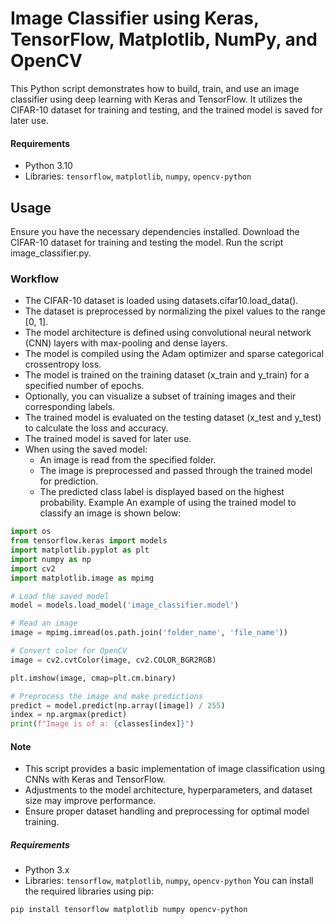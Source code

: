 # Image Classifier using Keras, TensorFlow, Matplotlib, NumPy, and OpenCV

This Python script demonstrates how to build, train, and use an image classifier using deep learning with Keras and TensorFlow. It utilizes the CIFAR-10 dataset for training and testing, and the trained model is saved for later use.
#### Requirements

- Python 3.10
- Libraries: `tensorflow`, `matplotlib`, `numpy`, `opencv-python`

## Usage

Ensure you have the necessary dependencies installed.
Download the CIFAR-10 dataset for training and testing the model.
Run the script image_classifier.py.

### Workflow
- The CIFAR-10 dataset is loaded using datasets.cifar10.load_data().
- The dataset is preprocessed by normalizing the pixel values to the range [0, 1].
- The model architecture is defined using convolutional neural network (CNN) layers with max-pooling and dense layers.
- The model is compiled using the Adam optimizer and sparse categorical crossentropy loss.
- The model is trained on the training dataset (x_train and y_train) for a specified number of epochs.
- Optionally, you can visualize a subset of training images and their corresponding labels.
- The trained model is evaluated on the testing dataset (x_test and y_test) to calculate the loss and accuracy.
- The trained model is saved for later use.
- When using the saved model:
  - An image is read from the specified folder.
  - The image is preprocessed and passed through the trained model for prediction.
  - The predicted class label is displayed based on the highest probability.
Example
An example of using the trained model to classify an image is shown below:

```python
import os
from tensorflow.keras import models
import matplotlib.pyplot as plt
import numpy as np
import cv2
import matplotlib.image as mpimg

# Load the saved model
model = models.load_model('image_classifier.model')

# Read an image
image = mpimg.imread(os.path.join('folder_name', 'file_name'))

# Convert color for OpenCV
image = cv2.cvtColor(image, cv2.COLOR_BGR2RGB)

plt.imshow(image, cmap=plt.cm.binary)

# Preprocess the image and make predictions
predict = model.predict(np.array([image]) / 255)
index = np.argmax(predict)
print(f"Image is of a: {classes[index]}")
```
#### Note

- This script provides a basic implementation of image classification using CNNs with Keras and TensorFlow.
- Adjustments to the model architecture, hyperparameters, and dataset size may improve performance.
- Ensure proper dataset handling and preprocessing for optimal model training.

##### Requirements

- Python 3.x
- Libraries: `tensorflow`, `matplotlib`, `numpy`, `opencv-python`
You can install the required libraries using pip:

```bash
pip install tensorflow matplotlib numpy opencv-python

